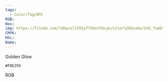 ```yaml
---
tags:
  - Color/Tag/NTC
RGB:
Hex:
img: https://filedn.com/l0hpzxl1f01yT7GHxtF8cyk/Color%20Snake/SVG_Tumb%20Mass%20No%20Name/FDE295.svg
CMYK:
HSL:
Name:
---
```

Golden Glow
```palette
#FDE295
```
RGB
